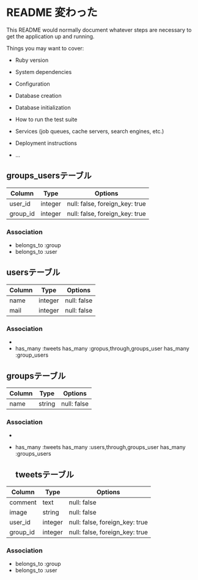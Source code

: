 # README 変わった

This README would normally document whatever steps are necessary to get the
application up and running.

Things you may want to cover:

* Ruby version

* System dependencies

* Configuration

* Database creation

* Database initialization

* How to run the test suite

* Services (job queues, cache servers, search engines, etc.)

* Deployment instructions

* ...


## groups_usersテーブル

|Column|Type|Options|
|------|----|-------|
|user_id|integer|null: false, foreign_key: true|
|group_id|integer|null: false, foreign_key: true|

### Association
- belongs_to :group
- belongs_to :user



## usersテーブル

|Column|Type|Options|
|------|----|-------|
|name|integer|null: false|
|mail|integer|null: false|


### Association
-
- has_many :tweets
  has_many :gropus,through,groups_user
  has_many :group_users


## groupsテーブル

|Column|Type|Options|
|------|----|-------|
|name|string|null: false|


### Association
- 
- has_many :tweets
  has_many :users,through,groups_user
  has_many :groups_users

  ## tweetsテーブル

|Column|Type|Options|
|------|----|-------|
|comment|text|null: false|
|image|string|null: false|
|user_id|integer|null: false, foreign_key: true|
|group_id|integer|null: false, foreign_key: true|


### Association
- belongs_to :group
- belongs_to :user
